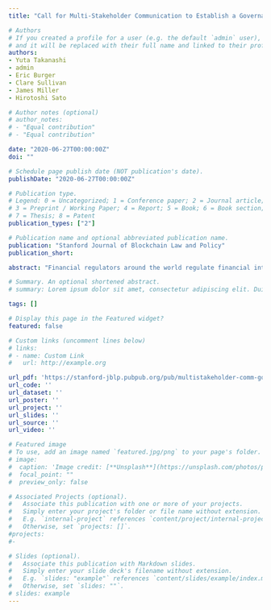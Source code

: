 ```yaml
---
title: "Call for Multi-Stakeholder Communication to Establish a Governance Mechanism for the Emerging Blockchain-Based Financial Ecosystem, Part 2 of 2"

# Authors
# If you created a profile for a user (e.g. the default `admin` user), write the username (folder name) here
# and it will be replaced with their full name and linked to their profile.
authors:
- Yuta Takanashi
- admin
- Eric Burger
- Clare Sullivan
- James Miller
- Hirotoshi Sato

# Author notes (optional)
# author_notes:
# - "Equal contribution"
# - "Equal contribution"

date: "2020-06-27T00:00:00Z"
doi: ""

# Schedule page publish date (NOT publication's date).
publishDate: "2020-06-27T00:00:00Z"

# Publication type.
# Legend: 0 = Uncategorized; 1 = Conference paper; 2 = Journal article;
# 3 = Preprint / Working Paper; 4 = Report; 5 = Book; 6 = Book section;
# 7 = Thesis; 8 = Patent
publication_types: ["2"]

# Publication name and optional abbreviated publication name.
publication: "Stanford Journal of Blockchain Law and Policy"
publication_short:

abstract: "Financial regulators around the world regulate financial intermediaries and activities to achieve their regulatory goals including investor/consumer protection, financial stability and prevention of financial crimes, and in so doing address various market failures. These objectives are needed in the social interest regardless of the technologies used by the financial system. Blockchain technology and any financial ecosystem based on it have technical characteristics including decentralization, autonomization, anonymization and globalization, which could undermine the ability of regulators to achieve regulatory goals. Especially when it comes to preventing financial crimes, these characteristics could have significant negative impact on the ability of regulators. The intergovernmental Financial Action Task Force (“FATF”) recognizes these issues and is tackling them by issuing multiple guidelines; however, it seems that such efforts are falling behind rapid technological developments. Thus, financial regulators must discover ways to achieve regulatory goals even in a blockchain-based financial ecosystem. This situation is similar to the case of telecommunication regulators during the rise of the Internet. The Internet complicated their regulatory goals including intellectual property rights protection and contents regulation. Thus, their relevant experiences provide a good reference. In the face of such difficulties in cyberspace, it was suggested to invoke not just law but also social norms, market mechanisms and architecture (software and hardware) to achieve a certain level of oversight. In fact, various stakeholders cooperated towards utilizing these modes of oversight in order to address issues brought by the Internet. Based on the lessons from the Internet, financial regulators should recognize that cooperation between multi-stakeholders would be beneficial for them, and they should actively play a role towards establishing a cooperative environment among stakeholders. Especially because code embedded in a blockchain system could determine the level of oversight on the activities within a blockchain-based financial ecosystem, regulators should consider ways to cooperate with engineering communities developing code despite often disparate incentives and mindsets. Once regulators successfully establish a cooperative relationship with the engineering community and can together develop code that facilitates mechanisms to achieve regulatory goals, they still must empower society to use such code in order to actually achieve regulatory goals, which requires consideration on alignment with social norms and market competitiveness; thus, regulators must cooperate with other stakeholders including businesses and users. Through these considerations, this paper concludes that regulators should establish multi-stakeholder governance mechanisms within a blockchain-based financial ecosystem by improving cooperation among stakeholders. The final part of this paper provides some thoughts on relevant open questions, which we will continue to work on."

# Summary. An optional shortened abstract.
# summary: Lorem ipsum dolor sit amet, consectetur adipiscing elit. Duis posuere tellus ac convallis placerat. Proin tincidunt magna sed ex sollicitudin condimentum.

tags: []

# Display this page in the Featured widget?
featured: false

# Custom links (uncomment lines below)
# links:
# - name: Custom Link
#   url: http://example.org

url_pdf: 'https://stanford-jblp.pubpub.org/pub/multistakeholder-comm-governance2/release/1'
url_code: ''
url_dataset: ''
url_poster: ''
url_project: ''
url_slides: ''
url_source: ''
url_video: ''

# Featured image
# To use, add an image named `featured.jpg/png` to your page's folder.
# image:
#  caption: 'Image credit: [**Unsplash**](https://unsplash.com/photos/pLCdAaMFLTE)'
#  focal_point: ""
#  preview_only: false

# Associated Projects (optional).
#   Associate this publication with one or more of your projects.
#   Simply enter your project's folder or file name without extension.
#   E.g. `internal-project` references `content/project/internal-project/index.md`.
#   Otherwise, set `projects: []`.
#projects:
#-

# Slides (optional).
#   Associate this publication with Markdown slides.
#   Simply enter your slide deck's filename without extension.
#   E.g. `slides: "example"` references `content/slides/example/index.md`.
#   Otherwise, set `slides: ""`.
# slides: example
---
```

